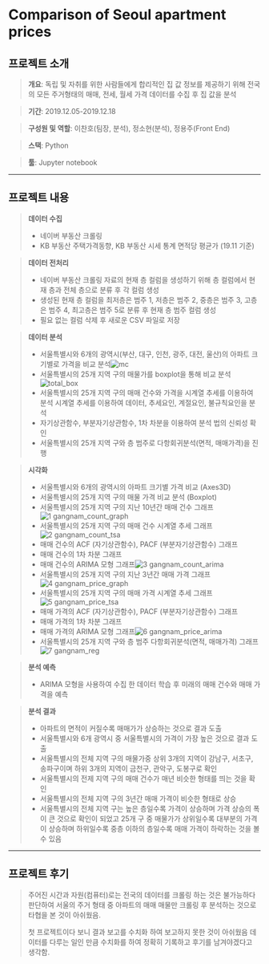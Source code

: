 <h1>Comparison of Seoul apartment prices</h1>

## 프로젝트 소개

> **개요**: 독립 및 자취를 위한 사람들에게 합리적인 집 값 정보를 제공하기 위해 전국의 모든 주거형태의 매매, 전세, 월세 가격 데이터를 수집 후 집 값을 분석

> **기간**: 2019.12.05-2019.12.18

> **구성원 및 역할**: 이찬호(팀장, 분석), 정소현(분석), 정용주(Front End)

> **스택**: Python

> **툴**: Jupyter notebook

---

## 프로젝트 내용

> **데이터 수집**
>
> * 네이버 부동산 크롤링
> * KB 부동산 주택가격동향, KB 부동산 시세 통계 면적당 평균가 (19.11 기준)

> **데이터 전처리**
>
> * 네이버 부동산 크롤링 자료의 현재 층 컬럼을 생성하기 위해 층 컬럼에서 현재 층과 전체 층으로 분류 후 각 컬럼 생성
> * 생성된 현재 층 컬럼을 최저층은 범주 1, 저층은 범주 2, 중층은 범주 3, 고층은 범주 4, 최고층은 범주 5로 분류 후 현재 층 범주 컬럼 생성
> * 필요 없는 컬럼 삭제 후 새로운 CSV 파일로 저장

>**데이터 분석**
>
>* 서울특별시와 6개의 광역시(부산, 대구, 인천, 광주, 대전, 울산)의 아파트 크기별로 가격을 비교 분석![mc](https://user-images.githubusercontent.com/57612261/106994104-7ab48f00-67bf-11eb-88b3-76de10c90917.png)
>* 서울특별시의 25개 지역 구의 매물가를 boxplot을 통해 비교 분석![total_box](https://user-images.githubusercontent.com/57612261/106994110-7be5bc00-67bf-11eb-9ace-8f1507fd625d.png)
>* 서울특별시의 25개 지역 구의 매매 건수와 가격을 시계열 추세를 이용하여 분석 시계열 추세를 이용하여 데이터, 추세요인, 계절요인, 불규칙요인을 분석
>* 자기상관함수, 부분자기상관함수, 1차 차분을 이용하여 분석 법의 신뢰성 확인
>* 서울특별시의 25개 지역 구와 층 범주로 다항회귀분석(면적, 매매가격)을 진행

> **시각화**
>
> * 서울특별시와 6개의 광역시의 아파트 크기별 가격 비교 (Axes3D)
> * 서울특별시의 25개 지역 구의 매물 가격 비교 분석 (Boxplot)
> * 서울특별시의 25개 지역 구의 지난 10년간 매매 건수 그래프![1  gangnam_count_graph](https://user-images.githubusercontent.com/57612261/106994116-7ee0ac80-67bf-11eb-996d-fc93ed738e15.png)
> * 서울특별시의 25개 지역 구의 매매 건수 시계열 추세 그래프![2  gangnam_count_tsa](https://user-images.githubusercontent.com/57612261/106994118-8011d980-67bf-11eb-8b12-2934215fc77f.png)
> * 매매 건수의 ACF (자기상관함수), PACF (부분자기상관함수) 그래프
> * 매매 건수의 1차 차분 그래프
> * 매매 건수의 ARIMA 모형 그래프![3  gangnam_count_arima](https://user-images.githubusercontent.com/57612261/106994119-80aa7000-67bf-11eb-8286-34dc19504afb.png)
> * 서울특별시의 25개 지역 구의 지난 3년간 매매 가격 그래프![4  gangnam_price_graph](https://user-images.githubusercontent.com/57612261/106994121-80aa7000-67bf-11eb-84df-b4e461f67570.png)
> * 서울특별시의 25개 지역 구의 매매 가격 시계열 추세 그래프![5  gangnam_price_tsa](https://user-images.githubusercontent.com/57612261/106994124-81430680-67bf-11eb-903c-21f5dd0b8b46.png)
> * 매매 가격의 ACF (자기상관함수), PACF (부분자기상관함수) 그래프
> * 매매 가격의 1차 차분 그래프
> * 매매 가격의 ARIMA 모형 그래프![6  gangnam_price_arima](https://user-images.githubusercontent.com/57612261/106994125-81db9d00-67bf-11eb-8e49-148dbbfa8374.png)
> * 서울특별시의 25개 지역 구와 층 범주 다항회귀분석(면적, 매매가격) 그래프![7  gangnam_reg](https://user-images.githubusercontent.com/57612261/106994126-82743380-67bf-11eb-91e2-5dae649a2e66.png)


> **분석 예측**
>
> * ARIMA 모형을 사용하여 수집 한 데이터 학습 후 미래의 매매 건수와 매매 가격을 예측

> **분석 결과**
>
> * 아파트의 면적이 커질수록 매매가가 상승하는 것으로 결과 도출
> * 서울특별시와 6개 광역시 중 서울특별시의 가격이 가장 높은 것으로 결과 도출
> * 서울특별시의 전체 지역 구의 매물가중 상위 3개의 지역이 강남구, 서초구, 송파구이며 하위 3개의 지역이 금천구, 관악구, 도봉구로 확인
> * 서울특별시의 전제 지역 구의 매매 건수가 매년 비슷한 형태를 띄는 것을 확인
> * 서울특별시의 전체 지역 구의 3년간 매매 가격이 비슷한 형태로 상승
> * 서울특별시의 전체 지역 구는 높은 층일수록 가격이 상승하며 가격 상승의 폭이 큰 것으로 확인이 되었고 25개 구 중 매물가가 상위일수록 대부분의 가격이 상승하며 하위일수록 중층 이하의 층일수록 매매 가격이 하락하는 것을 볼 수 있음

---

## 프로젝트 후기

> 주어진 시간과 자원(컴퓨터)로는 전국의 데이터를 크롤링 하는 것은 불가능하다 판단하여 서울의 주거 형태 중 아파트의 매매 매물만 크롤링 후 분석하는 것으로 타협을 본 것이 아쉬웠음.
>
> 첫 프로젝트이다 보니 결과 보고를 수치화 하여 보고하지 못한 것이 아쉬웠음 데이터를 다루는 일인 만큼 수치화를 하여 정확히 기록하고 후기를 남겨야겠다고 생각함.

